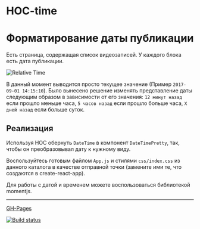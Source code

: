 # HOC-time

Форматирование даты публикации
===

Есть страница, содержащая список видеозаписей. 
У каждого блока есть дата публикации. 

![Relative Time](https://github.com/netology-code/ra16-homeworks/raw/master/hoc/time/assets/time.png)

В данный момент выводится просто текущее значение (Пример `2017-09-01 14:15:10`). 
Было вынесено решение изменять представление даты следующим образом в зависимости от его значения:
`12 минут назад` если прошло меньше часа, `5 часов назад` если прошло больше часа, `X дней назад` если больше суток.

## Реализация

Используя HOC обернуть `DateTime` в компонент `DateTimePretty`, так, чтобы он преобразовывал дату к нужному виду.

Воспользуйтесь готовым файлом `App.js` и стилями `css/index.css` из данного каталога в качестве отправной точки (замените ими те, что создаются в create-react-app).

Для работы с датой и временем можете воспользоваться библиотекой momentjs.

---

[GH-Pages](https://222alexa.github.io/HOC-time/)

[![Build status](https://ci.appveyor.com/api/projects/status/vgatue236l47ej5v/branch/main?svg=true)](https://ci.appveyor.com/project/222Alexa44925/hoc-time/branch/main)